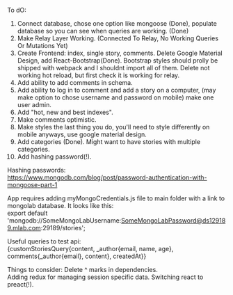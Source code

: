 To dO:

1. Connect database, chose one option like mongoose (Done), populate database so you can see when queries are working. (Done)  
2. Make Relay Layer Working. (Connected To Relay, No Working Queries Or Mutations Yet)  
3. Create Frontend: index, single story, comments. Delete Google Material Design, add React-Bootstrap(Done).   Bootstrap styles should prolly be shipped with webpack and I shouldnt import all of them.  Delete not working hot reload, but first check it is working for relay.  
4. Add ability to add comments in schema.  
5. Add ability to log in to comment and add a story on a computer, (may make option to chose username and password on mobile) make one user admin.  
6. Add "hot, new and best indexes".  
7. Make comments optimistic.  
8. Make styles the last thing you do, you'll need to style differently on mobile anyways, use google material design.  
9. Add categories (Done). Might want to have stories with multiple categories.  
10. Add hashing password(!).  

Hashing passwords:  
https://www.mongodb.com/blog/post/password-authentication-with-mongoose-part-1  

App requires adding myMongoCredentials.js file to main folder with a link to mongolab database. It looks like this:  
export default 'mongodb://SomeMongoLabUsername:SomeMongoLabPassword@ds129189.mlab.com:29189/stories';  

Useful queries to test api:  
{customStoriesQuery{content, _author{email, name, age}, comments{_author{email}, content}, createdAt}}  


Things to consider:
Delete ^ marks in dependencies.  
Adding redux for managing session specific data. Switching react to preact(!).  
